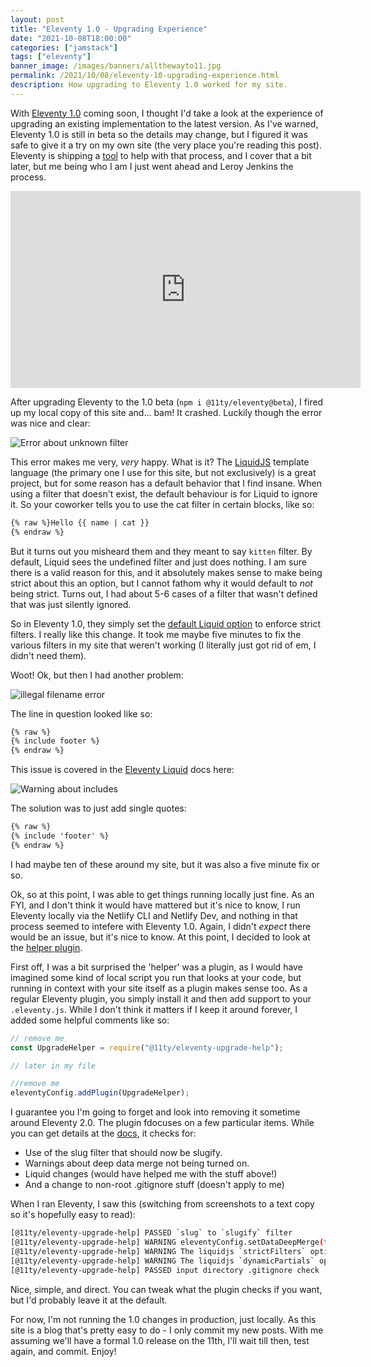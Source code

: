```yaml
---
layout: post
title: "Eleventy 1.0 - Upgrading Experience"
date: "2021-10-08T18:00:00"
categories: ["jamstack"]
tags: ["eleventy"]
banner_image: /images/banners/allthewayto11.jpg
permalink: /2021/10/08/eleventy-10-upgrading-experience.html
description: How upgrading to Eleventy 1.0 worked for my site.
---
```


With [Eleventy 1.0](https://www.11ty.dev/blog/eleventy-v1-beta/) coming soon, I thought I'd take a look at the experience of upgrading an existing implementation to the latest version. As I've warned, Eleventy 1.0 is still in beta so the details may change, but I figured it was safe to give it a try on my own site (the very place you're reading this post). Eleventy is shipping a [tool](https://github.com/11ty/eleventy-upgrade-help) to help with that process, and I cover that a bit later, but me being who I am I just went ahead and Leroy Jenkins the process.

<iframe width="560" height="315" src="https://www.youtube.com/embed/mLyOj_QD4a4" title="YouTube video player" frameborder="0" allow="accelerometer; autoplay; clipboard-write; encrypted-media; gyroscope; picture-in-picture" allowfullscreen></iframe>

After upgrading Eleventy to the 1.0 beta (`npm i @11ty/eleventy@beta`), I fired up my local copy of this site and... bam! It crashed. Luckily though the error was nice and clear:

<p>
<img data-src="https://static.raymondcamden.com/images/2021/10/upgrade1.jpg" alt="Error about unknown filter" class="lazyload imgborder imgcenter">
</p>

This error makes me very, *very* happy. What is it? The [LiquidJS](https://liquidjs.com/) template language (the primary one I use for this site, but not exclusively) is a great project, but for some reason has a default behavior that I find insane. When using a filter that doesn't exist, the default behaviour is for Liquid to ignore it. So your coworker tells you to use the cat filter in certain blocks, like so:

```html
{% raw %}Hello {{ name | cat }}
{% endraw %}
```

But it turns out you misheard them and they meant to say `kitten` filter. By default, Liquid sees the undefined filter and just does nothing. I am sure there is a valid reason for this, and it absolutely makes sense to make being strict about this an option, but I cannot fathom why it would default to *not* being strict. Turns out, I had about 5-6 cases of a filter that wasn't defined that was just silently ignored. 

So in Eleventy 1.0, they simply set the [default Liquid option](https://github.com/11ty/eleventy/issues/222) to enforce strict filters. I really like this change. It took me maybe five minutes to fix the various filters in my site that weren't working (I literally just got rid of em, I didn't need them). 

Woot! Ok, but then I had another problem: 

<p>
<img data-src="https://static.raymondcamden.com/images/2021/10/upgrade2.jpg" alt="illegal filename error" class="lazyload imgborder imgcenter">
</p>

The line in question looked like so:

```html
{% raw %}
{% include footer %}
{% endraw %}
```

This issue is covered in the [Eleventy Liquid](https://www.11ty.dev/docs/languages/liquid/) docs here:

<p>
<img data-src="https://static.raymondcamden.com/images/2021/10/upgrade3.jpg" alt="Warning about includes" class="lazyload imgborder imgcenter">
</p>

The solution was to just add single quotes:

```html
{% raw %}
{% include 'footer' %}
{% endraw %}
```

I had maybe ten of these around my site, but it was also a five minute fix or so.

Ok, so at this point, I was able to get things running locally just fine. As an FYI, and I don't think it would have mattered but it's nice to know, I run Eleventy locally via the Netlify CLI and Netlify Dev, and nothing in that process seemed to intefere with Eleventy 1.0. Again, I didn't *expect* there would be an issue, but it's nice to know. At this point, I decided to look at the [helper plugin](https://github.com/11ty/eleventy-upgrade-help). 

First off, I was a bit surprised the 'helper' was a plugin, as I would have imagined some kind of local script you run that looks at your code, but running in context with your site itself as a plugin makes sense too. As a regular Eleventy plugin, you simply install it and then add support to your `.eleventy.js`. While I don't think it matters if I keep it around forever, I added some helpful comments like so:

```js
// remove me
const UpgradeHelper = require("@11ty/eleventy-upgrade-help");

// later in my file

//remove me
eleventyConfig.addPlugin(UpgradeHelper);
```

I guarantee you I'm going to forget and look into removing it sometime around Eleventy 2.0. The plugin fdocuses on a few particular items. While you can get details at the [docs](https://github.com/11ty/eleventy-upgrade-help), it checks for:

* Use of the slug filter that should now be slugify.
* Warnings about deep data merge not being turned on.
* Liquid changes (would have helped me with the stuff above!)
* And a change to non-root .gitignore stuff (doesn't apply to me)

When I ran Eleventy, I saw this (switching from screenshots to a text copy so it's hopefully easy to read):

```bash
[@11ty/eleventy-upgrade-help] PASSED `slug` to `slugify` filter
[@11ty/eleventy-upgrade-help] WARNING eleventyConfig.setDataDeepMerge(true) is the new 1.0 default. Revert with eleventyConfig.setDataDeepMerge(false);
[@11ty/eleventy-upgrade-help] WARNING The liquidjs `strictFilters` option default (in Eleventy) changed from false to true. Revert with `eleventyConfig.setLiquidOptions({ strictFilters: false })`.
[@11ty/eleventy-upgrade-help] WARNING The liquidjs `dynamicPartials` option default changed from false to true. Functionally this means `include` statements require quotes now. Revert with `eleventyConfig.setLiquidOptions({ dynamicPartials: false })`.
[@11ty/eleventy-upgrade-help] PASSED input directory .gitignore check
```

Nice, simple, and direct. You can tweak what the plugin checks if you want, but I'd probably leave it at the default.

For now, I'm not running the 1.0 changes in production, just locally. As this site is a blog that's pretty easy to do - I only commit my new posts. With me assuming we'll have a formal 1.0 release on the 11th, I'll wait till then, test again, and commit. Enjoy!
